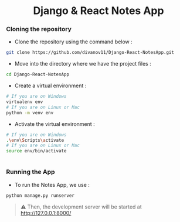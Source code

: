 <div align="center">

# Django & React Notes App
</div>

### Cloning the repository

- Clone the repository using the command below :
```bash
git clone https://github.com/divanov11/Django-React-NotesApp.git

```

- Move into the directory where we have the project files : 
```bash
cd Django-React-NotesApp

```


- Create a virtual environment :
```bash
# If you are on Windows
virtualenv env
# If you are on Linux or Mac
python -m venv env
```

- Activate the virtual environment :
```bash
# If you are on Windows
.\env\Scripts\activate
# If you are on Linux or Mac
source env/bin/activate
```

#

### Running the App

- To run the Notes App, we use :
```bash
python manage.py runserver
```

> ⚠ Then, the development server will be started at http://127.0.0.1:8000/

#
